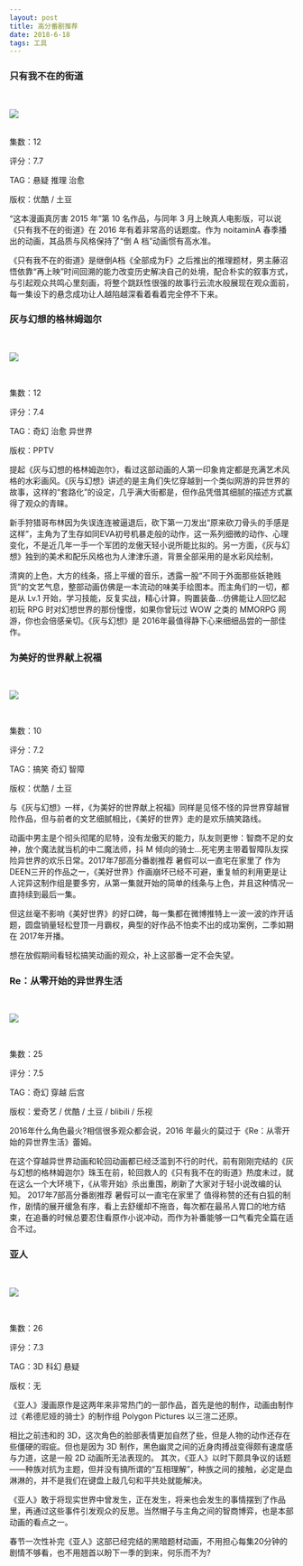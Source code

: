 ```yaml
---
layout: post
title: 高分番剧推荐 
date: 2018-6-18 
tags: 工具    
---
```



### 只有我不在的街道
<br />

![](/images/posts/Xcode8/image1.png)

<br />
集数：12

评分：7.7

TAG：悬疑 推理 治愈

版权：优酷 / 土豆

“这本漫画真厉害 2015 年”第 10 名作品，与同年 3 月上映真人电影版，可以说《只有我不在的街道》在 2016 年有着非常高的话题度。作为 noitaminA 春季播出的动画，其品质与风格保持了“倒 A 档”动画惯有高水准。

《只有我不在的街道》是继倒A档《全部成为F》之后推出的推理题材，男主藤沼悟依靠“再上映”时间回溯的能力改变历史解决自己的处境，配合朴实的叙事方式，与引起观众共鸣心里刻画，将整个跳跃性很强的故事行云流水般展现在观众面前，每一集设下的悬念成功让人越陷越深看着看着完全停不下来。

### 灰与幻想的格林姆迦尔


<br />

![](/images/posts/Xcode8/image2.png)

<br />

集数：12

评分：7.4

TAG：奇幻 治愈 异世界

版权：PPTV

提起《灰与幻想的格林姆迦尔》，看过这部动画的人第一印象肯定都是充满艺术风格的水彩画风。《灰与幻想》讲述的是主角们失忆穿越到一个类似网游的异世界的故事，这样的“套路化”的设定，几乎满大街都是，但作品凭借其细腻的描述方式赢得了观众的青睐。

新手狩猎哥布林因为失误连连被逼退后，砍下第一刀发出“原来砍刀骨头的手感是这样”，主角为了生存如同EVA初号机暴走般的动作，这一系列细微的动作、心理变化，不是近几年一手一个军团的龙傲天轻小说所能比拟的。另一方面，《灰与幻想》独到的美术和配乐风格也为人津津乐道，背景全部采用的是水彩风绘制，

清爽的上色，大方的线条，搭上平缓的音乐，透露一股“不同于外面那些妖艳贱货”的文艺气息，整部动画仿佛是一本流动的味美手绘图本。而主角们的一切，都是从 Lv.1 开始，学习技能，反复实战，精心计算，购置装备...仿佛能让人回忆起初玩 RPG 时对幻想世界的那份憧憬，如果你曾玩过 WOW 之类的 MMORPG 网游，你也会倍感亲切。《灰与幻想》是 2016年最值得静下心来细细品尝的一部佳作。


### 为美好的世界献上祝福


<br />

![](/images/posts/Xcode8/image3.png)

<br />

集数：10

评分：7.2

TAG：搞笑 奇幻 智障

版权：优酷 / 土豆

与《灰与幻想》一样，《为美好的世界献上祝福》同样是见怪不怪的异世界穿越冒险作品，但与前者的文艺细腻相比，《美好的世界》走的是欢乐搞笑路线。

动画中男主是个彻头彻尾的尼特，没有龙傲天的能力，队友则更惨：智商不足的女神，放个魔法就当机的中二魔法师，抖 M 倾向的骑士...死宅男主带着智障队友探险异世界的欢乐日常。2017年7部高分番剧推荐 暑假可以一直宅在家里了
作为DEEN三开的作品之一，《美好世界》作画崩坏已经不可避，重复帧的利用更是让人诧异这制作组是要多穷，从第一集就开始的简单的线条与上色，并且这种情况一直持续到最后一集。

但这丝毫不影响《美好世界》的好口碑，每一集都在微博推特上一波一波的炸开话题，圆盘销量轻松登顶一月霸权，典型的好作品不怕卖不出的成功案例，二季如期在 2017年开播。

想在放假期间看轻松搞笑动画的观众，补上这部番一定不会失望。


### Re：从零开始的异世界生活

<br />

![](/images/posts/Xcode8/image4.png)

<br />

集数：25

评分：7.5

TAG：奇幻 穿越 后宫

版权：爱奇艺 / 优酷 / 土豆 / blibili / 乐视

2016年什么角色最火?相信很多观众都会说，2016 年最火的莫过于《Re：从零开始的异世界生活》蕾姆。

在这个穿越异世界动画和轮回动画都已经泛滥到不行的时代，前有刚刚完结的《灰与幻想的格林姆迦尔》珠玉在前，轮回救人的《只有我不在的街道》热度未过，就在这么一个大环境下，《从零开始》杀出重围，刷新了大家对于轻小说改编的认知。
2017年7部高分番剧推荐 暑假可以一直宅在家里了
值得称赞的还有白狐的制作，剧情的展开缓急有序，看上去舒缓却不拖沓，每次都在最吊人胃口的地方结束，在追番的时候总要忍住看原作小说冲动，而作为补番能够一口气看完全篇在适合不过。


### 亚人

<br />

![](/images/posts/Xcode8/image5.png)

<br />


集数：26

评分：7.3

TAG：3D 科幻 悬疑

版权：无

《亚人》漫画原作是这两年来非常热门的一部作品，首先是他的制作，动画由制作过《希德尼娅的骑士》的制作组 Polygon Pictures 以三渲二还原。

相比之前违和的 3D，这次角色的脸部表情更加自然了些，但是人物的动作还存在些僵硬的瑕疵。但也是因为 3D 制作，黑色幽灵之间的近身肉搏战变得颇有速度感与力道，这是一般 2D 动画所无法表现的。
其次，《亚人》以时下颇具争议的话题——种族对抗为主题，但并没有搞所谓的“互相理解”，种族之间的接触，必定是血淋淋的，并不是我们在键盘上敲几句和平共处就能解决。

《亚人》敢于将现实世界中曾发生，正在发生，将来也会发生的事情摆到了作品里，再通过这些事件引发观众的反思。当然帽子与主角之间的智商博弈，也是本部动画的看点之一。

春节一次性补完《亚人》这部已经完结的黑暗题材动画，不用担心每集20分钟的剧情不够看，也不用翘首以盼下一季的到来，何乐而不为?

         

